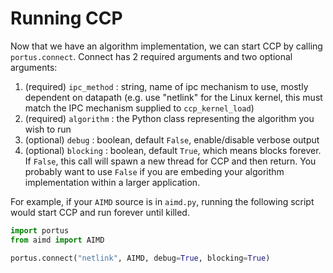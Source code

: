 # Running CCP

Now that we have an algorithm implementation, we can start CCP by calling `portus.connect`. Connect has 2 required arguments and two optional arguments:

1. (required) `ipc_method` : string, name of ipc mechanism to use, mostly dependent on datapath (e.g. use "netlink" for the Linux kernel, this must match the IPC mechanism supplied to `ccp_kernel_load`)
2. (required) `algorithm` : the Python class representing the algorithm you wish to run
3. (optional) `debug` : boolean, default `False`, enable/disable verbose output
4. (optional) `blocking` : boolean, default `True`, which means blocks forever. If `False`, this call will spawn a new thread for CCP and then return. You probably want to use `False` if you are embeding your algorithm implementation within a larger application.

For example, if your `AIMD` source is in `aimd.py`, running the following script would start CCP and run forever until killed.

```python
import portus
from aimd import AIMD

portus.connect("netlink", AIMD, debug=True, blocking=True)
```
